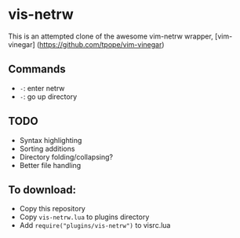 # vis-netrw

This is an attempted clone of the awesome vim-netrw wrapper, [vim-vinegar]
(https://github.com/tpope/vim-vinegar)

## Commands

* `-`: enter netrw
* `-`: go up directory

## TODO

* Syntax highlighting
* Sorting additions
* Directory folding/collapsing?
* Better file handling

## To download:

* Copy this repository
* Copy `vis-netrw.lua` to plugins directory
* Add `require("plugins/vis-netrw")` to visrc.lua
